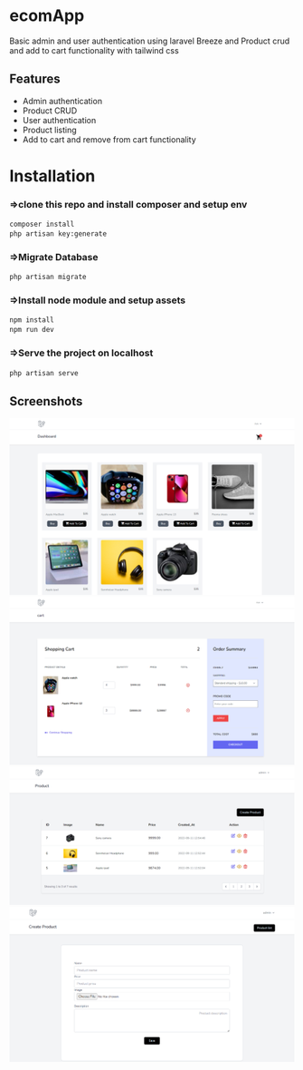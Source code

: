 # ecomApp

Basic admin and user authentication using laravel Breeze and Product crud and add to cart functionality with tailwind css

## Features

- Admin authentication 
- Product CRUD 
- User authentication
- Product  listing
- Add to cart and remove from cart functionality  


# Installation

### =>clone this repo and install composer and setup env
```bash
composer install
php artisan key:generate
```
    
### =>Migrate Database
```bash
php artisan migrate
```
  
### =>Install node module  and setup assets
```bash
npm install
npm run dev
```

### =>Serve the project on localhost
```bash
php artisan serve
```
    


## Screenshots

![App Screenshot](public/images/userhome.png)
![App Screenshot](public/images/cart.png)
![App Screenshot](public/images/admin_products.png)
![App Screenshot](public/images/add_product.png)


